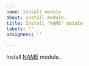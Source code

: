```yaml
---
name: Install module
about: Install module.
title: Install "NAME" module
labels: ''
assignees: ''

---
```


Install [NAME](https://www.drupal.org/project/KEY) module.
